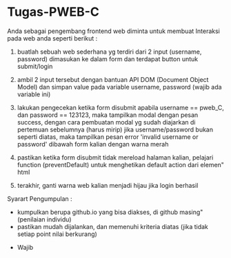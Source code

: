 # Tugas-PWEB-C

Anda sebagai pengembang frontend web diminta untuk membuat Interaksi pada web anda seperti berikut :

1. buatlah sebuah web sederhana yg terdiri dari 2 input (username, password) dimasukan ke dalam form dan terdapat button untuk submit/login

2. ambil 2 input tersebut dengan bantuan API DOM (Document Object Model) dan simpan value pada variable 
username, password (wajib ada variable ini)

3. lakukan pengecekan ketika form disubmit apabila username == pweb_C, dan password == 123123, maka tampilkan modal dengan pesan success, dengan cara pembuatan modal yg sudah diajarkan di pertemuan sebelumnya (harus mirip) jika username/password bukan seperti diatas, maka tampilkan pesan error 'invalid username or password' dibawah form kalian dengan warna merah

4. pastikan ketika form disubmit tidak mereload halaman kalian, pelajari function (preventDefault) untuk menghetikan default action dari elemen" html

5. terakhir, ganti warna web kalian menjadi hijau jika login berhasil

Syarart Pengumpulan :
- kumpulkan berupa github.io yang bisa diakses, di github masing" (penilaian individu)
- pastikan mudah dijalankan, dan memenuhi kriteria diatas (jika tidak setiap point nilai berkurang)
* Wajib
